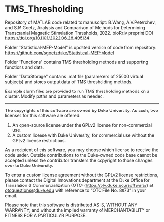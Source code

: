 # TMS_Thresholding

Repository of MATLAB code related to manuscript: B.Wang, A.V.Peterchev, and S.M.Goetz, Analysis and Comparison of Methods for Determining Transcranial Magnetic Stimulation Thresholds, 2022.
bioRxiv preprint DOI https://doi.org/10.1101/2022.06.26.495134

Folder "Statistical-MEP-Model" is updated version of code from repository: https://github.com/sgoetzduke/Statistical-MEP-Model

Folder "Functions" contains TMS thresholding methods and supporting functions and data.

Folder "DataStorage" contains .mat file (parameters of 25000 virtual subjects) and stores output data of TMS thresholding methods.

Example slurm files are provided to run TMS thresholding methods on a cluster. Modify paths and parameters as needed.

-------------------------------------------------------------------------------------------------------------------------
The copyrights of this software are owned by Duke University. As such, two licenses for this software are offered:

1. An open-source license under the GPLv2 license for non-commercial use.
2. A custom license with Duke University, for commercial use without the GPLv2 license restrictions. 
 
As a recipient of this software, you may choose which license to receive the code under. Outside contributions to the Duke-owned code base cannot be accepted unless the contributor transfers the copyright to those changes over to Duke University.

To enter a custom license agreement without the GPLv2 license restrictions, please contact the Digital Innovations department at the Duke Office for Translation & Commercialization (OTC) (https://olv.duke.edu/software/) at otcquestions@duke.edu with reference to “OTC File No. 8073” in your email.

Please note that this software is distributed AS IS, WITHOUT ANY WARRANTY; and without the implied warranty of MERCHANTABILITY or FITNESS FOR A PARTICULAR PURPOSE.
